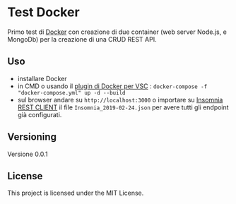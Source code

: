 # Test Docker

Primo test di [Docker](https://www.docker.com/) con creazione di due container (web server Node.js, e MongoDb) per la creazione di una CRUD REST API. 

## Uso

- installare Docker
- in CMD o usando il [plugin di Docker per VSC](https://marketplace.visualstudio.com/items?itemName=PeterJausovec.vscode-docker) : `docker-compose -f "docker-compose.yml" up -d --build`
- sul browser andare su `http://localhost:3000` o importare su [Insomnia REST CLIENT](https://insomnia.rest/) il file `Insomnia_2019-02-24.json` per avere tutti gli endpoint già configurati.


## Versioning

Versione 0.0.1

## License

This project is licensed under the MIT License.